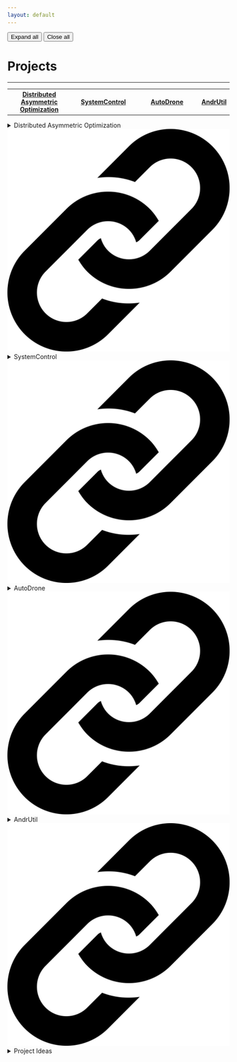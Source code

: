 ```yaml
---
layout: default
---
```


<div class="detailsButtons">
  <button type="button" onclick="openAllDetails()">Expand all</button>
  <button type="button" onclick="closeAllDetails()">Close all</button>
</div>

# Projects

<hr>

<table style="width: 100%">
  <tr>
    <th style="width:30%; text-align: center"><a href="https://github.com/AndrewTFesta/island_influence">Distributed Asymmetric Optimization</a></th>
    <th style="width:30%; text-align: center"><a href="https://github.com/AndrewTFesta/SystemControl">SystemControl</a></th>
    <th style="width:30%; text-align: center"><a href="https://github.com/AndrewTFesta/AutoDrone">AutoDrone</a></th>
    <th style="width:30%; text-align: center"><a href="https://github.com/AndrewTFesta/AndrUtil">AndrUtil</a></th>
  </tr>
</table>

<details class="project">
<summary>
Distributed Asymmetric Optimization <a href="https://github.com/AndrewTFesta/island_influence"><img class="codelink" src="assets/images/link.png" alt="Link to code"></a>
</summary>

<div>
This code was developed in support of research done on multiagent learning in cooperative asymmetric context.

<ul>
<li><a href="docs/pubs/raim___gecco.pdf">Reinforcing Inter-Class Dependencies in the Asymmetric Island Model</a></li>
<li><a href="docs/pubs/influence_focused_learning___aamas.pdf">Influence-focused Asymmetric Island Model</a></li>
</ul>

<p>
Multiagent learning allows agents to learn cooperative behaviors necessary to accomplish team objectives. However, coordination requires agents to learn diverse behaviors that work well as part of a team, a task made more difficult by all agents simultaneously learning their own individual behaviors. This is made more challenging when there are multiple classes of asymmetric agents in the system with differing capabilities that work together as a team.
</p>

<p>
The Asymmetric Island Model alleviates these difficulties by simultaneously optimizing for class-specific and team-wide behaviors as independent processes that enable agents to discover and refine optimal joint-behaviors. However, agents learn to optimize agent-specific behaviors in isolation from other agent classes, leading them to learn egocentric behaviors that are potentially suboptimal when paired with other agent classes.
</p>

<p>
This work introduces Reinforced Asymmetric Island Model (RAIM), a framework for explicitly reinforcing closely dependent inter-class agent behaviors. When optimizing the class-specific behaviors, agents learn alongside stationary representations of other classes, allowing them to efficiently optimize class-specific behaviors that are conditioned on the expectation of the behaviors of the complementary agent classes. Experiments in an asymmetric harvest environment highlight the effectiveness of our method in learning robust inter-agent behaviors that can adapt to diverse environment dynamics.
</p>

</div>
</details>

<details class="project">
<summary>
SystemControl <a href="https://github.com/AndrewTFesta/SystemControl"><img class="codelink" src="assets/images/link.png" alt="Link to code"></a>
</summary>

<div>

<p>
A release has been created for the code related to my thesis at RIT, <a href="docs/pubs/Data_Representation_for_Motor_Imagery_Classification.pdf"><em>Data Representation for Motor Imagery Classification</em></a>. The release in support of this publication is linked at the top of the README in the link repo.
</p>

<p>
The original intent had been to create and explore a system that allowed a person to use their mind to control a character in a simple 3d environment. I had played WoW with some regularity through middle school and parts of high school, and the company my mom worked for (eXp) had all their offices in a virtual, online environment. An effective brain-controlled interface seemed to be the best option for an intuitive control interface. Current methods tend to be anything but intuitive, however. Turn left by focusing more and turn right by calming your mind? You may be able to train your mind to perform those tasks on demand, but that is anything but intuitive.
</p>

<h3>Intuitive Control Interface</h3>

<ul>
<li>speech commands</li>
<li>thought processes</li>
<li>play game and learning to react</li>
<li>what is intuitive? natural reactions to external stimuli</li>
</ul>

<h3>Other Uses for EEG</h3>

<p>
Some quick and rough ideas regarding potential effective and appropriate uses for EEG data, gleaned from this work..
</p>

<h4>Expert Evaluation using EEG</h4>

<!--
A point that cannot be emphasized enough is there is no substitute for clean data. The age-old adage is once again proven correct: garbage in means garbage out. This holds particularly true in domains where the data is inherently dirty and difficult to work with. While ideally this data would be collected as cleanly as possible, post-processing is possible which is able to isolate the signal from the noise after it has been recorded. The work of this research took several steps to perform this data cleaning, including filtering out specific frequency ranges; However, the issue of identifying artifacts in the data was not addressed.

Normally, this task would be undertaken by a subject-matter expert who would mark bad regions of the data stream for removal. Another approach is to consider that most EEG signals are non-Gaussian in nature, meaning that principal component analysis will likely not be an effective tool to separate the signals. Instead, it is possible to use independent component analysis to separate overlapping events, to remove line noise from the data [32], and to automatically detect artifacts that may be present due to muscle movement [12].
-->

<p>
A prevalent issue with just about all machine learning projects is the access to data. And not just any data, but *good* data. After all: *Garbage in, garbage out.* However, it's common, especially when working a new, unconventional project, to not have access to a lot of high quality data we can use to train out systems. And even if you do have data, it's dirty and unlabeled. 
</p>

<p>
One way to address this is to use labeling services, like [Amazon's Mechanical Turk](https://www.mturk.com/). Maybe you want to tag all images of planes for image detection and classification. Or maybe you want to tag the general sentiment of a piece of writing for sentiment analysis. Mechanical Turk can help with that by letting you hire people to label it for these desired characteristics. However, there's still no guarantee these human labelers will get it right. Partly because they are, after all, just human. And partially because they may just not have the necessary expertise to recognize some of the nuances of the task.
</p>

<p>
Other options include:
</p>

<ul>
<li>Generating training data as a starting point</li>
<li>Augmenting a smaller dataset with transformations of existing data</li>
<li>Manually labeling complex data yourself</li>
</ul>

<p>
But still there remains the issue of large amounts of high quality data. There may not be a holy grail, but we can still create new and better ways to address the task.
</p>

<p>
For this, we can look at using EEG, or other forms of biofeedback, to capture expert reactions to certain types of data. Similar to using EEG data for speech reconstruction, we first build a ground truth library for what a *reaction* looks like for the desired categories. For instance, if we want to classify between vehicles in images, we look at the EEG wave for when this expert recognizes an image matching this description. We then do this again for each type of vehicle. And finally, for images with no vehicles.
</p>

<p>
We could also do this as a pre-processing step. Cleaning is extremely challenging and time-consuming. Looking at brainwave patterns could lead towards an effective way of filtering good or bad data that is recognizable at a glance.  
</p>

<p>
Doing this, we can build up a well-labeled dataset for a lot of different forms of data. There likely will be issues that still require manual intervention, and there still exists the potential issues of either system or user failure. But it could be a quick and easy way to at least get started with some high-quality training data. With the additional benefit of then you can start to work on the model alongside collecting and labeling more data.
</p>

<ol>
<li>Irene Dowding, Stefan Haufe, and Michael Tangermann. Automatic classification of artifactual ica-components for artifact removal in eeg signals. Behavioral and brain functions : BBF, 7:30, 08 2011.</li>
<li>Ary Goldberger, Lus Amaral, Leon Glass, Jeffrey Hausdorff, Plamen Ivanov, Roger Mark, Joseph Mietus, George Moody, Chung-Kang Peng, and H. Stanley. Physiobank, physiotoolkit, and physionet: Components of a new research resource for complex physiologic signals. Circulation, 101:E215–20, 07 2000.</li>
<li>Iaki Iturrate, Luis Montesano, and Javier Minguez. Robot reinforcement learning using eeg-based reward signals. In IEEE International Conference on Robotics and Automation (ICRA), pages 4822–4829, 05 2010.</li>
<li>Scott Makeig, Anthony Bell, Tzyy-Ping Jung, and Terrence Sejnowski. Independent component analysis of electroencephalographic data. 8, 08 1996.</li>
<li>Dennis J. McFarland and Jonathan R. Wolpaw. Braincomputer interface use is a skill that user and system acquire together. PLOS Biology, 16(7):1–4, 07 2018</li>
<li>N. Al-Ghamdi, G. Al-Hudhud, M. Alzamel, and A. Al-Wabil. Trials and tribulations of bci control applications. In 2013 Science and Information Conference, pages 212–217, 2013.</li>
<li>Haider Hussein Alwasiti, Ishak Aris, and Adznan Bin Jantan. Brain computer interface design and applications: Challenges and future. In World Applied Science Journal, 2010.</li>
</ol>

<!--
<h4>Authentication Through EEG</h4>

<h3>Time series classification</h3>
<h4>Recurrent Neural Networks</h4>
<h4>Transformers</h4>
-->

</div>
</details>

<!--
<details class="project">
<summary>
SmartWoW <a href="https://github.com/AndrewTFesta/SmartWoW"><img class="codelink" src="assets/images/link.png" alt="Link to code"></a>
</summary>

<div>

</div>
</details>
-->

<details class="project">
<summary>
AutoDrone <a href="https://github.com/AndrewTFesta/AutoDrone"><img class="codelink" src="assets/images/link.png" alt="Link to code" ></a>
</summary>

<div>

The newest changes to my autonomous drone project is an replacing the flight controller stack with an RL-based, on-board flight controller. A pretrained agent is trained in AirSim to get a basic handle on controlling the motors. The agent is then transported to the RPi and continues training in the real-world.

</div>
</details>


<details class="project">
<summary>
AndrUtil <a href="https://github.com/AndrewTFesta/AndrUtil"><img class="codelink" src="assets/images/link.png" alt="Link to code"></a>
</summary>

<div>

<p>
The listener capabilities have been moved into a single module. Callback functions can now define an abstract signature taking a single argument that contains a dictionary of values. This allows for easier implementation of callbacks since all callback signatures are standardized.
</p>

</div>
</details>

<details class="project">
<summary>
Project Ideas
</summary>

<div>

<h3>Gesture Controlled Humanoid Robot</h3>
<h4>Imitation Exoskeleton</h4>
<h3>Low-Noise Flight Controller</h3>

<p>
Most low-cost solutions for autonomous drones rely on a set family of flight controllers - ardupilot, mavlink, simpleflight. These all control the motors directly, using a system of sensors and speed controllers to monitor and adjust the speed of each motor (pids, control theory). An issue with this is transferring flight controllers onto a new system. PIDs can help alleviate the transfer, but they still assume a relatively small amount of correction is needed. Instead, an agent can be trained to learn to control each motor independent of any additional control systems, leading to unique systems and capabilities in flight. The system is also more responsive as it was trained on a particular configuration and inherently takes into account slight defects that may occur during manufacturing (frame, motor, weight/balance).
</p>

<h3>Raspberry Pi Cluster</h3>

<ul>
<li>Horizontal training</li>
<li>Beowulf cluster</li>
</ul>

</div>
</details>
